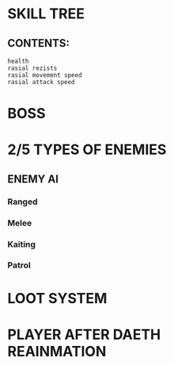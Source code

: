 
# SKILL TREE
## CONTENTS:
```
health
rasial rezists
rasial movement speed
rasial attack speed
```

# BOSS

# 2/5 TYPES OF ENEMIES 
## ENEMY AI
### Ranged
### Melee
### Kaiting
### Patrol

# LOOT SYSTEM

# PLAYER AFTER DAETH REAINMATION